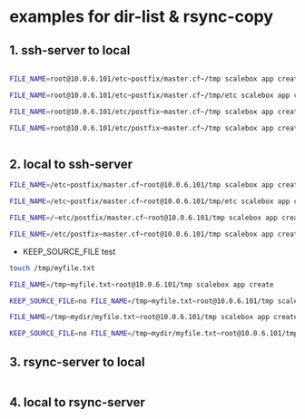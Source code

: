 # examples for dir-list & rsync-copy

## 1. ssh-server to local

```sh

FILE_NAME=root@10.0.6.101/etc~postfix/master.cf~/tmp scalebox app create

FILE_NAME=root@10.0.6.101/etc~postfix/master.cf~/tmp/etc scalebox app create

FILE_NAME=root@10.0.6.101/etc/postfix~master.cf~/tmp scalebox app create

FILE_NAME=root@10.0.6.101/etc/postfix~master.cf~/tmp scalebox app create



```

## 2. local to ssh-server
```sh
FILE_NAME=/etc~postfix/master.cf~root@10.0.6.101/tmp scalebox app create

FILE_NAME=/etc~postfix/master.cf~root@10.0.6.101/tmp/etc scalebox app create

FILE_NAME=/~etc/postfix/master.cf~root@10.0.6.101/tmp scalebox app create

FILE_NAME=/etc/postfix~master.cf~root@10.0.6.101/tmp scalebox app create
```

- KEEP_SOURCE_FILE test

```sh
touch /tmp/myfile.txt

FILE_NAME=/tmp~myfile.txt~root@10.0.6.101/tmp scalebox app create

KEEP_SOURCE_FILE=no FILE_NAME=/tmp~myfile.txt~root@10.0.6.101/tmp scalebox app create

FILE_NAME=/tmp~mydir/myfile.txt~root@10.0.6.101/tmp scalebox app create

KEEP_SOURCE_FILE=no FILE_NAME=/tmp~mydir/myfile.txt~root@10.0.6.101/tmp scalebox app create

```

## 3. rsync-server to local
```sh

```
## 4. local to rsync-server
```sh

```
